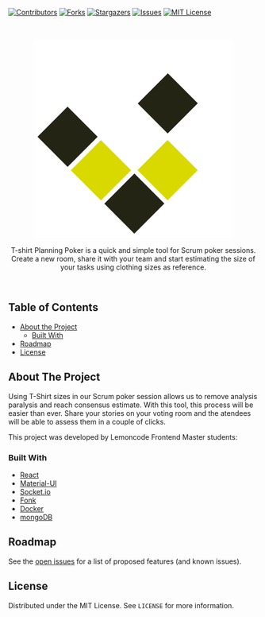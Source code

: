 <!-- PROJECT SHIELDS -->
<!--
*** I'm using markdown "reference style" links for readability.
*** Reference links are enclosed in brackets [ ] instead of parentheses ( ).
*** See the bottom of this document for the declaration of the reference variables
*** for contributors-url, forks-url, etc. This is an optional, concise syntax you may use.
*** https://www.markdownguide.org/basic-syntax/#reference-style-links
-->

[![Contributors][contributors-shield]][contributors-url]
[![Forks][forks-shield]][forks-url]
[![Stargazers][stars-shield]][stars-url]
[![Issues][issues-shield]][issues-url]
[![MIT License][license-shield]][license-url]

<!-- PROJECT LOGO -->
<br />
<p align="center">
  <a href="https://github.com/Lemoncode/planning-poker-example">
    <img src="images/logo.png" alt="Logo" width="400" height="400">
  </a>
  <p align="center">
    T-shirt Planning Poker is a quick and simple tool for Scrum poker sessions. Create a new room, share it with your team and start estimating the size of your tasks using clothing sizes as reference.
  </p>
</p>
<br />

<!-- TABLE OF CONTENTS -->

## Table of Contents

- [About the Project](#about-the-project)
  - [Built With](#built-with)
- [Roadmap](#roadmap)
- [License](#license)

<!-- ABOUT THE PROJECT -->

## About The Project

Using T-Shirt sizes in our Scrum poker session allows us to remove analysis paralysis and reach consensus estimate. With this tool, this process will be easier than ever. Share your stories on your voting room and the atendees will be able to assess them in a couple of clicks.

This project was developed by Lemoncode Frontend Master students:

<!-- Include collaborators -->

### Built With

- [React](https://github.com/facebook/react/)
- [Material-UI](https://material-ui.com/)
- [Socket.io](https://socket.io/)
- [Fonk](https://lemoncode.github.io/fonk-doc/)
- [Docker](https://www.docker.com/)
- [mongoDB](https://www.mongodb.com/)

<!-- ROADMAP -->

## Roadmap

See the [open issues](https://github.com/Lemoncode/planning-poker-example/issues) for a list of proposed features (and known issues).

<!-- LICENSE -->

## License

Distributed under the MIT License. See `LICENSE` for more information.

<!-- MARKDOWN LINKS & IMAGES -->
<!-- https://www.markdownguide.org/basic-syntax/#reference-style-links -->

[contributors-shield]: https://img.shields.io/github/contributors/Lemoncode/planning-poker-example.svg?style=flat-square
[contributors-url]: https://github.com/Lemoncode/planning-poker-example/graphs/contributors
[forks-shield]: https://img.shields.io/github/forks/Lemoncode/planning-poker-example.svg?style=flat-square
[forks-url]: https://github.com/Lemoncode/planning-poker-example/network/members
[stars-shield]: https://img.shields.io/github/stars/Lemoncode/planning-poker-example.svg?style=flat-square
[stars-url]: https://github.com/Lemoncode/planning-poker-example/stargazers
[issues-shield]: https://img.shields.io/github/issues/Lemoncode/planning-poker-example.svg?style=flat-square
[issues-url]: https://github.com/Lemoncode/planning-poker-example/issues
[license-shield]: https://img.shields.io/github/license/Lemoncode/planning-poker-example.svg?style=flat-square
[license-url]: https://github.com/Lemoncode/planning-poker-example/blob/master/LICENSE.me
